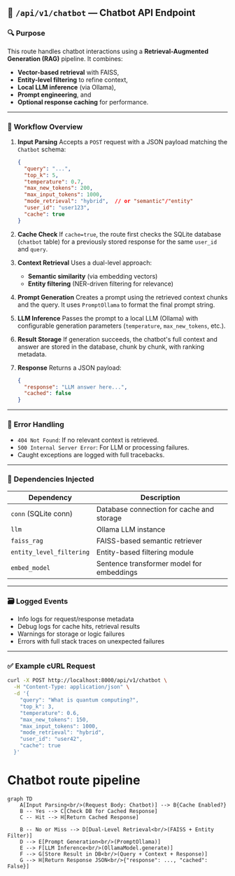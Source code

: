 ## 📡 `/api/v1/chatbot` — Chatbot API Endpoint

### 🔍 **Purpose**

This route handles chatbot interactions using a **Retrieval-Augmented Generation (RAG)** pipeline. It combines:

* **Vector-based retrieval** with FAISS,
* **Entity-level filtering** to refine context,
* **Local LLM inference** (via Ollama),
* **Prompt engineering**, and
* **Optional response caching** for performance.

---

### 🧠 **Workflow Overview**

1. **Input Parsing**
   Accepts a `POST` request with a JSON payload matching the `Chatbot` schema:

   ```json
   {
     "query": "...",
     "top_k": 5,
     "temperature": 0.7,
     "max_new_tokens": 200,
     "max_input_tokens": 1000,
     "mode_retrieval": "hybrid",  // or "semantic"/"entity"
     "user_id": "user123",
     "cache": true
   }
   ```

2. **Cache Check**
   If `cache=true`, the route first checks the SQLite database (`chatbot` table) for a previously stored response for the same `user_id` and `query`.

3. **Context Retrieval**
   Uses a dual-level approach:

   * **Semantic similarity** (via embedding vectors)
   * **Entity filtering** (NER-driven filtering for relevance)

4. **Prompt Generation**
   Creates a prompt using the retrieved context chunks and the query. It uses `PromptOllama` to format the final prompt string.

5. **LLM Inference**
   Passes the prompt to a local LLM (Ollama) with configurable generation parameters (`temperature`, `max_new_tokens`, etc.).

6. **Result Storage**
   If generation succeeds, the chatbot's full context and answer are stored in the database, chunk by chunk, with ranking metadata.

7. **Response**
   Returns a JSON payload:

   ```json
   {
     "response": "LLM answer here...",
     "cached": false
   }
   ```

---

### 🔐 **Error Handling**

* `404 Not Found`: If no relevant context is retrieved.
* `500 Internal Server Error`: For LLM or processing failures.
* Caught exceptions are logged with full tracebacks.

---

### 🧩 **Dependencies Injected**

| Dependency               | Description                               |
| ------------------------ | ----------------------------------------- |
| `conn` (SQLite conn)     | Database connection for cache and storage |
| `llm`                    | Ollama LLM instance                       |
| `faiss_rag`              | FAISS-based semantic retriever            |
| `entity_level_filtering` | Entity-based filtering module             |
| `embed_model`            | Sentence transformer model for embeddings |

---

### 🗃️ **Logged Events**

* Info logs for request/response metadata
* Debug logs for cache hits, retrieval results
* Warnings for storage or logic failures
* Errors with full stack traces on unexpected failures

---

### ✅ **Example cURL Request**

```bash
curl -X POST http://localhost:8000/api/v1/chatbot \
  -H "Content-Type: application/json" \
  -d '{
    "query": "What is quantum computing?",
    "top_k": 3,
    "temperature": 0.6,
    "max_new_tokens": 150,
    "max_input_tokens": 1000,
    "mode_retrieval": "hybrid",
    "user_id": "user42",
    "cache": true
  }'
```

# **Chatbot route pipeline**
```mermaid
graph TD
    A[Input Parsing<br/>(Request Body: Chatbot)] --> B{Cache Enabled?}
    B -- Yes --> C[Check DB for Cached Response]
    C -- Hit --> H[Return Cached Response]

    B -- No or Miss --> D[Dual-Level Retrieval<br/>(FAISS + Entity Filter)]
    D --> E[Prompt Generation<br/>(PromptOllama)]
    E --> F[LLM Inference<br/>(OllamaModel.generate)]
    F --> G[Store Result in DB<br/>(Query + Context + Response)]
    G --> H[Return Response JSON<br/>{"response": ..., "cached": False}]
```
